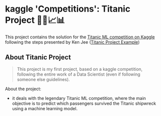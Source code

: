 # kaggle 'Competitions': Titanic Project 👩‍💻📈📊

This project contains the solution for the  [Titanic ML competition on Kaggle](https://www.kaggle.com/c/titanic) following the steps presented by Ken Jee ([Titanic Project Example](https://www.kaggle.com/kenjee/titanic-project-example))

## About Titanic Project

> This project is my first project, based on a kaggle competition, following the entire work of a Data Scientist (even if following someone else guidelines).

About the project: 
- it deals with the legendary Titanic ML competition, where the main objective is to predict which passengers survived the Titanic shipwreck using a machine learning model.
